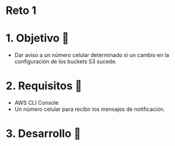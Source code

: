 # Reto 1


# 1. Objetivo 🎯
- Dar aviso a un número celular determinado si un cambio en la configuración de los buckets S3 sucede.

# 2. Requisitos 📌
- AWS CLI Console
- Un número celular para recibir los mensajes de notificación.

# 3. Desarrollo 📑
